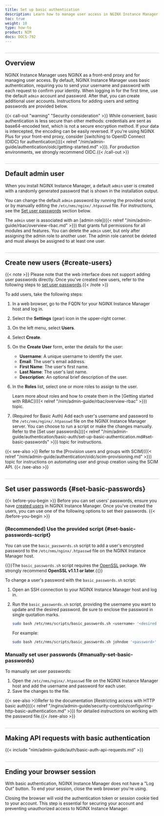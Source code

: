 ```yaml
---
title: Set up basic authentication
description: Learn how to manage user access in NGINX Instance Manager using basic authentication with NGINX as a front-end proxy. This guide covers first-time login, creating additional users, and setting passwords.
toc: true
weight: 10
type: how-to
product: NIM
docs: DOCS-792
---
```


<style>
h2 {
  border-top: 1px solid #ccc;
  padding-top:20px;
}
</style>

## Overview

NGINX Instance Manager uses NGINX as a front-end proxy and for managing user access. By default, NGINX Instance Manager uses basic authentication, requiring you to send your username and password with each request to confirm your identity. When logging in for the first time, use the default `admin` account and password. After that, you can create additional user accounts. Instructions for adding users and setting passwords are provided below.

{{< call-out "warning" "Security consideration" >}} While convenient, basic authentication is less secure than other methods: credentials are sent as base64-encoded text, which is not a secure encryption method. If your data is intercepted, the encoding can be easily reversed. If you're using NGINX Plus for your front-end proxy, consider [switching to OpenID Connect (OIDC) for authentication]({{< relref "/nim/admin-guide/authentication/oidc/getting-started.md" >}}). For production environments, we strongly recommend OIDC.{{< /call-out >}}

## Default admin user

When you install NGINX Instance Manager, a default `admin` user is created with a randomly generated password that is shown in the installation output.

You can change the default `admin` password by running the provided script or by manually editing the `/etc/nms/nginx/.htpasswd` file. For instructions, see the [Set user passwords](#set-basic-passwords) section below.

The `admin` user is associated with an [admin role]({{< relref "/nim/admin-guide/rbac/overview-rbac.md" >}}) that grants full permissions for all modules and features. You can delete the `admin` user, but only after assigning the admin role to another user. The admin role cannot be deleted and must always be assigned to at least one user.

## Create new users {#create-users}

{{< note >}} Please note that the web interface does not support adding user passwords directly. Once you've created new users, refer to the following steps to [set user passwords](#set-basic-passwords).{{< /note >}}

To add users, take the following steps:

1. In a web browser, go to the FQDN for your NGINX Instance Manager host and log in.
1. Select the **Settings** (gear) icon in the upper-right corner.
1. On the left menu, select **Users**.
1. Select **Create**.
1. On the **Create User** form, enter the details for the user:

   - **Username**: A unique username to identify the user.
   - **Email**: The user's email address.
   - **First Name**: The user's first name.
   - **Last Name**: The user's last name.
   - **Description**: An optional brief description of the user.

1. In the **Roles** list, select one or more roles to assign to the user.

   Learn more about roles and how to create them in the [Getting started with RBAC]({{< relref "/nim/admin-guide/rbac/overview-rbac" >}}) topic.

1. (Required for Basic Auth) Add each user's username and password to the `/etc/nms/nginx/.htpasswd` file on the NGINX Instance Manager server. You can choose to run a script or make the changes manually. Refer to the [Set user passwords]({{< relref "/nim/admin-guide/authentication/basic-auth/set-up-basic-authentication.md#set-basic-passwords" >}}) topic for instructions.

{{< see-also >}} Refer to the [Provision users and groups with SCIM]({{< relref "/nim/admin-guide/authentication/oidc/scim-provisioning.md" >}}) topic for instructions on automating user and group creation using the SCIM API. {{< /see-also >}}


## Set user passwords {#set-basic-passwords}

{{< before-you-begin >}}
Before you can set users' passwords, ensure you have [created users](#create-users) in NGINX Instance Manager. Once you've created the users, you can use one of the following options to set their passwords.
{{< /before-you-begin >}}

### (Recommended) Use the provided script {#set-basic-passwords-script}

You can use the `basic_passwords.sh` script to add a user's encrypted password to the `/etc/nms/nginx/.htpasswd` file on the NGINX Instance Manager host.

{{<note>}}The `basic_passwords.sh` script requires the [OpenSSL](https://www.openssl.org) package. We strongly recommend **OpenSSL v1.1.1 or later**.{{</note>}}

To change a user's password with the `basic_passwords.sh` script:

1. Open an SSH connection to your NGINX Instance Manager host and log in.
2. Run the `basic_passwords.sh` script, providing the username you want to update and the desired password. Be sure to enclose the password in single quotation marks.

    ```bash
    sudo bash /etc/nms/scripts/basic_passwords.sh <username> '<desired password>'
    ```

    For example:

    ```bash
    sudo bash /etc/nms/scripts/basic_passwords.sh johndoe '<password>'
    ```

### Manually set user passwords {#manually-set-basic-passwords}

To manually set user passwords:

1. Open the `/etc/nms/nginx/.htpasswd` file on the NGINX Instance Manager host and add the username and password for each user.
2. Save the changes to the file.

{{< see-also >}}Refer to the documentation [Restricting access with HTTP basic auth]({{< relref "/nginx/admin-guide/security-controls/configuring-http-basic-authentication.md" >}}) for detailed instructions on working with the password file.{{< /see-also >}}

## Making API requests with basic authentication

{{< include "nim/admin-guide/auth/basic-auth-api-requests.md" >}}

## Ending your browser session

With basic authentication, NGINX Instance Manager does not have a "Log Out" button. To end your session, close the web browser you're using.

Closing the browser will void the authentication token or session cookie tied to your account. This step is essential for securing your account and preventing unauthorized access to NGINX Instance Manager.
